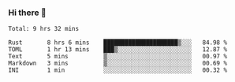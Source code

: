 ### Hi there 👋

<!--
**berkus/berkus** is a ✨ _special_ ✨ repository because its `README.md` (this file) appears on your GitHub profile.

Here are some ideas to get you started:

- 🔭 I’m currently working on ...
- 🌱 I’m currently learning ...
- 👯 I’m looking to collaborate on ...
- 🤔 I’m looking for help with ...
- 💬 Ask me about ...
- 📫 How to reach me: ...
- 😄 Pronouns: ...
- ⚡ Fun fact: ...
-->

<!--START_SECTION:waka-->
```text
Total: 9 hrs 32 mins

Rust       8 hrs 6 mins    █████████████████████▒░░░   84.98 % 
TOML       1 hr 13 mins    ███▒░░░░░░░░░░░░░░░░░░░░░   12.87 % 
Text       5 mins          ▒░░░░░░░░░░░░░░░░░░░░░░░░   00.97 % 
Markdown   3 mins          ▒░░░░░░░░░░░░░░░░░░░░░░░░   00.69 % 
INI        1 min           ░░░░░░░░░░░░░░░░░░░░░░░░░   00.32 % 
```
<!--END_SECTION:waka-->
